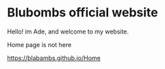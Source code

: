 # Blubombs official website
Hello! im Ade, and welcome to my website.

Home page is not here

https://blabambs.github.io/Home
